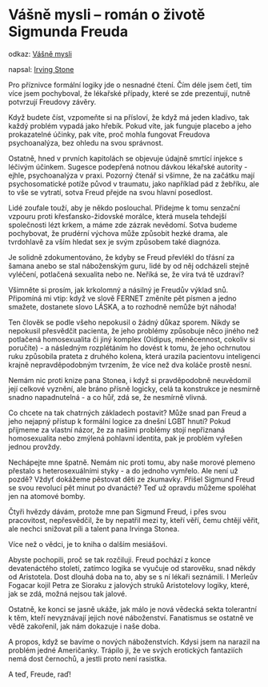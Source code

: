 # Vášně mysli – román o životě Sigmunda Freuda

odkaz: [Vášně mysli](https://www.databazeknih.cz/knihy/vasne-mysli-roman-o-zivote-sigmunda-freuda-55533)

napsal: [Irving Stone](https://www.databazeknih.cz/autori/irving-tennenbaum-2801)

Pro příznivce formální logiky jde o nesnadné čtení. Čím déle jsem četl, tím více jsem pochyboval, že lékařské případy, které se zde prezentují, nutně potvrzují Freudovy závěry. 

Když budete číst, vzpomeňte si na přísloví, že když má jeden kladivo, tak každý problém vypadá jako hřebík. Pokud víte, jak funguje placebo a jeho prokazatelné účinky, pak víte, proč mohla fungovat Freudova psychoanalýza, bez ohledu na svou správnost.

Ostatně, hned v prvních kapitolách se objevuje údajně smrtící injekce s léčivým účinkem. Sugesce podepřená notnou dávkou lékařské autority - ejhle, psychoanalýza v praxi. Pozorný čtenář si všimne, že na začátku mají psychosomatické potíže původ v traumatu, jako například pád z žebříku, ale to vše se vytratí, sotva Freud přejde na svou hlavní posedlost.

Lidé zoufale touží, aby je někdo poslouchal. Přidejme k tomu senzační vzpouru proti křesťansko-židovské morálce, která musela tehdejší společnosti lézt krkem, a máme zde zázrak nevědomí. Sotva budeme pochybovat, že prudérní výchova může způsobit hezké drama, ale tvrdohlavě za vším hledat sex je svým způsobem také diagnóza.

Je solidně zdokumentováno, že kdyby se Freud převlékl do třásní za šamana anebo se stal náboženským guru, lidé by od něj odcházeli stejně vyléčení, potlačená sexualita nebo ne. Neříká se, že víra tvá tě uzdraví?

Všimněte si prosím, jak krkolomný a násilný je Freudův výklad snů. Připomíná mi vtip: když ve slově FERNET změníte pět písmen a jedno smažete, dostanete slovo LÁSKA, a to rozhodně nemůže být náhoda!

Ten člověk se podle všeho nepokusil o žádný důkaz sporem. Nikdy se nepokusil přesvědčit pacienta, že jeho problémy způsobuje něco jiného než potlačená homosexualita či jiný komplex (Oidipus, méněcennost, cokoliv si poručíte) - a následným rozplétáním ho dovést k tomu, že jeho ochrnutou ruku způsobila prateta z druhého kolena, která urazila pacientovu inteligenci krajně nepravděpodobným tvrzením, že více než dva koláče prostě nesní.

Nemám nic proti knize pana Stonea, i když si pravděpodobně neuvědomil její celkové vyznění, ale bráno přísně logicky, celá ta konstrukce je nesmírně snadno napadnutelná - a co hůř, zdá se, že nesmírně vlivná.

Co chcete na tak chatrných základech postavit? Může snad pan Freud a jeho nejapný přístup k formální logice za dnešní LGBT hnutí? Pokud přijmeme za vlastní názor, že za našimi problémy stojí nepřiznaná homosexualita nebo zmýlená pohlavní identita, pak je problém vyřešen jednou provždy.

Nechápejte mne špatně. Nemám nic proti tomu, aby naše morové plemeno přestalo s heterosexuálními styky - a do jednoho vymřelo. Ale není už pozdě? Vždyť dokážeme pěstovat děti ze zkumavky. Přišel Sigmund Freud se svou revolucí pět minut po dvanácté? Teď už opravdu můžeme spoléhat jen na atomové bomby.

Čtyři hvězdy dávám, protože mne pan Sigmund Freud, i přes svou pracovitost, nepřesvědčil, že by nepatřil mezi ty, kteří věří, čemu chtějí věřit, ale nechci snižovat píli a talent pana Irvinga Stonea.

Více než o vědci, je to kniha o dalším mesiášovi.

Abyste pochopili, proč se tak rozčiluji. Freud pochází z konce devatenáctého století, zatímco logika se vyučuje od starověku, snad někdy od Aristotela. Dost dlouhá doba na to, aby se s ní lékaři seznámili. I Merleův Fogacar kojil Petra ze Sioraku z jalových struků Aristotelovy logiky, které, jak se zdá, možná nejsou tak jalové.

Ostatně, ke konci se jasně ukáže, jak málo je nová vědecká sekta tolerantní k těm, kteří nevyznávají jejich nové náboženství. Fanatismus se ostatně ve vědě zakořenil, jak nám dokazuje i naše doba.

A propos, když se bavíme o nových náboženstvích. Kdysi jsem na narazil na problém jedné Američanky. Trápilo ji, že ve svých erotických fantaziích nemá dost černochů, a jestli proto není rasistka.

A teď, Freude, raď!
